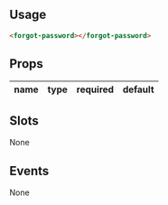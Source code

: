 ## Usage

```html
<forgot-password></forgot-password>
```

## Props

| name | type | required | default |
| ---- | ---- | -------- | ------- |

## Slots

None

## Events

None
